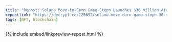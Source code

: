 ```yaml
---
title: "Repost: Solana Move-to-Earn Game Stepn Launches $30 Million Airdrop - Decrypt"
repostlink: "https://decrypt.co/225692/solana-move-earn-game-stepn-30-million-airdrop"
tags: [NFT, blockchain]
---
```


{% include embed/linkpreview-repost.html %}
